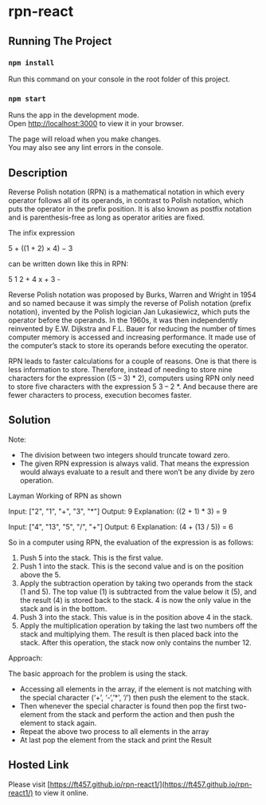 # rpn-react

## Running The Project

### `npm install`

Run this command on your console in the root folder of this project. 

### `npm start`

Runs the app in the development mode.\
Open [http://localhost:3000](http://localhost:3000) to view it in your browser.

The page will reload when you make changes.\
You may also see any lint errors in the console.

## Description

Reverse Polish notation (RPN) is a mathematical notation in which every operator follows all of its operands, in contrast to Polish notation, which puts the operator in the prefix position. 
It is also known as postfix notation and is parenthesis-free as long as operator arities are fixed. 

The infix expression

5 + ((1 + 2) × 4) − 3

can be written down like this in RPN:

5 1 2 + 4 x + 3 -

Reverse Polish notation was proposed by Burks, Warren and Wright in 1954 and so named because it was simply the reverse of Polish notation (prefix notation), invented by the Polish logician Jan Lukasiewicz, which puts the operator before the operands. 
In the 1960s, it was then independently reinvented by E.W. Dijkstra and F.L. Bauer for reducing the number of times computer memory is accessed and increasing performance. 
It made use of the computer’s stack to store its operands before executing the operator.

RPN leads to faster calculations for a couple of reasons. One is that there is less information to store. 
Therefore, instead of needing to store nine characters for the expression ((5 – 3) * 2), computers using RPN only need to store five characters with the expression 5 3 – 2 *. 
And because there are fewer characters to process, execution becomes faster.

## Solution 

Note:

- The division between two integers should truncate toward zero.
- The given RPN expression is always valid. That means the expression would always evaluate to a result and there won’t be any divide by zero operation.

Layman Working of RPN as shown

Input: ["2", "1", "+", "3", "*"]
Output: 9
Explanation: ((2 + 1) * 3) = 9

Input: ["4", "13", "5", "/", "+"]
Output: 6
Explanation: (4 + (13 / 5)) = 6

So in a computer using RPN, the evaluation of the expression is as follows:

1. Push 5 into the stack. This is the first value.
2. Push 1 into the stack. This is the second value and is on the position above the 5.
3. Apply the subtraction operation by taking two operands from the stack (1 and 5). 
The top value (1) is subtracted from the value below it (5), and the result (4) is stored back to the stack. 4 is now the only value in the stack and is in the bottom.
5. Push 3 into the stack. This value is in the position above 4 in the stack.
6. Apply the multiplication operation by taking the last two numbers off the stack and multiplying them. 
The result is then placed back into the stack. After this operation, the stack now only contains the number 12.

Approach:

The basic approach for the problem is using the stack.

- Accessing all elements in the array, if the element is not matching with the special character (‘+’, ‘-‘,’*’, ‘/’) then push the element to the stack.
- Then whenever the special character is found then pop the first two-element from the stack and perform the action and then push the element to stack again.
- Repeat the above two process to all elements in the array
- At last pop the element from the stack and print the Result

## Hosted Link

Please visit [https://ft457.github.io/rpn-react1/](https://ft457.github.io/rpn-react1/) to view it online. 
